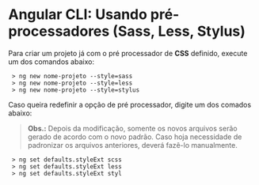 # Angular CLI: Usando pré-processadores (Sass, Less, Stylus)

Para criar um projeto já com o pré processador de **CSS** definido, execute um dos comandos abaixo:

```shel
 > ng new nome-projeto --style=sass   
 > ng new nome-projeto --style=less   
 > ng new nome-projeto --style=stylus   
```
Caso queira redefinir a opção de pré processador, digite um dos comados abaixo:

> **Obs.:** Depois da modificação, somente os novos arquivos serão gerado de acordo com o novo padrão. Caso hoja necessidade de padronizar os arquivos anteriores, deverá fazê-lo manualmente.

```shel
 > ng set defaults.styleExt scss
 > ng set defaults.styleExt less
 > ng set defaults.styleExt styl   
```

